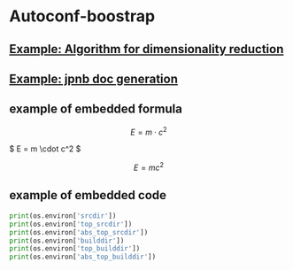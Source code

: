 

Autoconf-boostrap
=================


## [Example: Algorithm for dimensionality reduction](example_dimred/dimred.md)

## [Example: jpnb doc generation ](example_jpnb/example_jpnb.md)

## example of embedded formula

$$ E = m \cdot c^2 $$

$ E = m \cdot c^2 $

```math
E = m c^2
```

## example of embedded code

```python
print(os.environ['srcdir'])
print(os.environ['top_srcdir'])
print(os.environ['abs_top_srcdir'])
print(os.environ['builddir'])
print(os.environ['top_builddir'])
print(os.environ['abs_top_builddir'])
```
